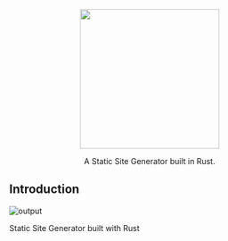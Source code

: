 <div align="center">
 <img src="https://github.com/radleylewis/rssg/assets/40852773/5bef91b6-10f3-425e-b3d7-52414faca447" width="250px">
 <p>A Static Site Generator built in Rust.</p>
</div> 

## Introduction
![output](https://github.com/radleylewis/rssg/assets/40852773/e4466739-6104-41bd-8e0f-0be2d056102c)


Static Site Generator built with Rust
